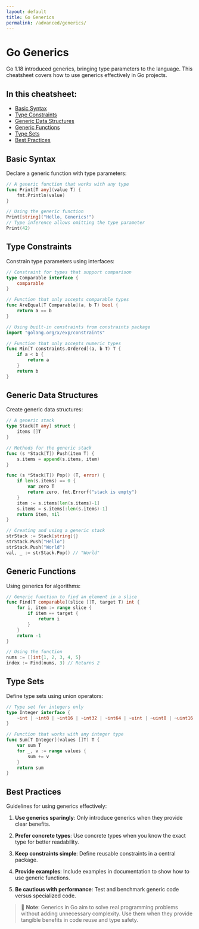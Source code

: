 ```yaml
---
layout: default
title: Go Generics
permalink: /advanced/generics/
---
```


# Go Generics

Go 1.18 introduced generics, bringing type parameters to the language. This cheatsheet covers how to use generics effectively in Go projects.

## In this cheatsheet:
- [Basic Syntax](#basic-syntax)
- [Type Constraints](#type-constraints)
- [Generic Data Structures](#generic-data-structures)
- [Generic Functions](#generic-functions)
- [Type Sets](#type-sets)
- [Best Practices](#best-practices)

## Basic Syntax

Declare a generic function with type parameters:

```go
// A generic function that works with any type
func Print[T any](value T) {
    fmt.Println(value)
}

// Using the generic function
Print[string]("Hello, Generics!")
// Type inference allows omitting the type parameter
Print(42)
```

## Type Constraints

Constrain type parameters using interfaces:

```go
// Constraint for types that support comparison
type Comparable interface {
    comparable
}

// Function that only accepts comparable types
func AreEqual[T Comparable](a, b T) bool {
    return a == b
}

// Using built-in constraints from constraints package
import "golang.org/x/exp/constraints"

// Function that only accepts numeric types
func Min[T constraints.Ordered](a, b T) T {
    if a < b {
        return a
    }
    return b
}
```

## Generic Data Structures

Create generic data structures:

```go
// A generic stack
type Stack[T any] struct {
    items []T
}

// Methods for the generic stack
func (s *Stack[T]) Push(item T) {
    s.items = append(s.items, item)
}

func (s *Stack[T]) Pop() (T, error) {
    if len(s.items) == 0 {
        var zero T
        return zero, fmt.Errorf("stack is empty")
    }
    item := s.items[len(s.items)-1]
    s.items = s.items[:len(s.items)-1]
    return item, nil
}

// Creating and using a generic stack
strStack := Stack[string]{}
strStack.Push("Hello")
strStack.Push("World")
val, _ := strStack.Pop() // "World"
```

## Generic Functions

Using generics for algorithms:

```go
// Generic function to find an element in a slice
func Find[T comparable](slice []T, target T) int {
    for i, item := range slice {
        if item == target {
            return i
        }
    }
    return -1
}

// Using the function
nums := []int{1, 2, 3, 4, 5}
index := Find(nums, 3) // Returns 2
```

## Type Sets

Define type sets using union operators:

```go
// Type set for integers only
type Integer interface {
    ~int | ~int8 | ~int16 | ~int32 | ~int64 | ~uint | ~uint8 | ~uint16 | ~uint32 | ~uint64
}

// Function that works with any integer type
func Sum[T Integer](values []T) T {
    var sum T
    for _, v := range values {
        sum += v
    }
    return sum
}
```

## Best Practices

Guidelines for using generics effectively:

1. **Use generics sparingly**: Only introduce generics when they provide clear benefits.

2. **Prefer concrete types**: Use concrete types when you know the exact type for better readability.

3. **Keep constraints simple**: Define reusable constraints in a central package.

4. **Provide examples**: Include examples in documentation to show how to use generic functions.

5. **Be cautious with performance**: Test and benchmark generic code versus specialized code.

> 🔔 **Note**: Generics in Go aim to solve real programming problems without adding unnecessary complexity. Use them when they provide tangible benefits in code reuse and type safety.
